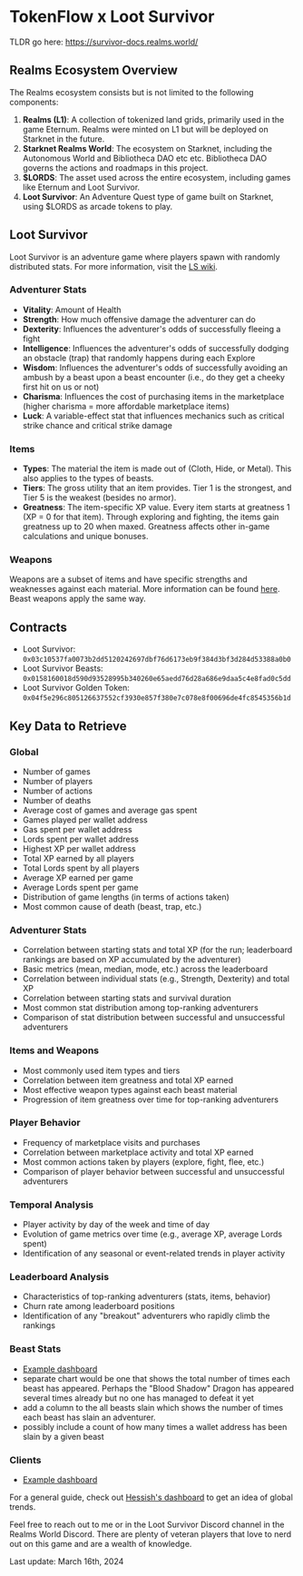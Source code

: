 # TokenFlow x Loot Survivor

TLDR go here: <https://survivor-docs.realms.world/>

## Realms Ecosystem Overview

The Realms ecosystem consists but is not limited to the following components:

1. **Realms (L1)**: A collection of tokenized land grids, primarily used in the game Eternum. Realms were minted on L1 but will be deployed on Starknet in the future.
2. **Starknet Realms World**: The ecosystem on Starknet, including the Autonomous World and Bibliotheca DAO etc etc. Bibliotheca DAO governs the actions and roadmaps in this project.
3. **$LORDS**: The asset used across the entire ecosystem, including games like Eternum and Loot Survivor.
4. **Loot Survivor**: An Adventure Quest type of game built on Starknet, using $LORDS as arcade tokens to play.

## Loot Survivor

Loot Survivor is an adventure game where players spawn with randomly distributed stats. For more information, visit the [LS wiki](https://survivor-docs.realms.world/).

### Adventurer Stats

- **Vitality**: Amount of Health
- **Strength**: How much offensive damage the adventurer can do
- **Dexterity**: Influences the adventurer's odds of successfully fleeing a fight
- **Intelligence**: Influences the adventurer's odds of successfully dodging an obstacle (trap) that randomly happens during each Explore
- **Wisdom**: Influences the adventurer's odds of successfully avoiding an ambush by a beast upon a beast encounter (i.e., do they get a cheeky first hit on us or not)
- **Charisma**: Influences the cost of purchasing items in the marketplace (higher charisma = more affordable marketplace items)
- **Luck**: A variable-effect stat that influences mechanics such as critical strike chance and critical strike damage

### Items

- **Types**: The material the item is made out of (Cloth, Hide, or Metal). This also applies to the types of beasts.
- **Tiers**: The gross utility that an item provides. Tier 1 is the strongest, and Tier 5 is the weakest (besides no armor).
- **Greatness**: The item-specific XP value. Every item starts at greatness 1 (XP = 0 for that item). Through exploring and fighting, the items gain greatness up to 20 when maxed. Greatness affects other in-game calculations and unique bonuses.

### Weapons

Weapons are a subset of items and have specific strengths and weaknesses against each material. More information can be found [here](https://survivor-docs.realms.world/stats/damage-list). Beast weapons apply the same way.

## Contracts

- Loot Survivor: `0x03c10537fa0073b2dd5120242697dbf76d6173eb9f384d3bf3d284d53388a0b0`
- Loot Survivor Beasts: `0x0158160018d590d93528995b340260e65aedd76d28a686e9daa5c4e8fad0c5dd`
- Loot Survivor Golden Token: `0x04f5e296c805126637552cf3930e857f380e7c078e8f00696de4fc8545356b1d`

## Key Data to Retrieve

### Global

- Number of games
- Number of players
- Number of actions
- Number of deaths
- Average cost of games and average gas spent
- Games played per wallet address
- Gas spent per wallet address
- Lords spent per wallet address
- Highest XP per wallet address
- Total XP earned by all players
- Total Lords spent by all players
- Average XP earned per game
- Average Lords spent per game
- Distribution of game lengths (in terms of actions taken)
- Most common cause of death (beast, trap, etc.)

### Adventurer Stats

- Correlation between starting stats and total XP (for the run; leaderboard rankings are based on XP accumulated by the adventurer)
- Basic metrics (mean, median, mode, etc.) across the leaderboard
- Correlation between individual stats (e.g., Strength, Dexterity) and total XP
- Correlation between starting stats and survival duration
- Most common stat distribution among top-ranking adventurers
- Comparison of stat distribution between successful and unsuccessful adventurers

### Items and Weapons

- Most commonly used item types and tiers
- Correlation between item greatness and total XP earned
- Most effective weapon types against each beast material
- Progression of item greatness over time for top-ranking adventurers

### Player Behavior

- Frequency of marketplace visits and purchases
- Correlation between marketplace activity and total XP earned
- Most common actions taken by players (explore, fight, flee, etc.)
- Comparison of player behavior between successful and unsuccessful adventurers

### Temporal Analysis

- Player activity by day of the week and time of day
- Evolution of game metrics over time (e.g., average XP, average Lords spent)
- Identification of any seasonal or event-related trends in player activity

### Leaderboard Analysis

- Characteristics of top-ranking adventurers (stats, items, behavior)
- Churn rate among leaderboard positions
- Identification of any "breakout" adventurers who rapidly climb the rankings

### Beast Stats

- [Example dashboard](https://dune.com/frontboat/loot-survivor)
- separate chart would be one that shows the total number of times each beast has appeared. Perhaps the "Blood Shadow" Dragon has appeared several times already but no one has managed to defeat it yet
- add a column to the all beasts slain which shows the number of times each beast has slain an adventurer.
- possibly include a count of how many times a wallet address has been slain by a given beast

### Clients

- [Example dashboard](https://flipsidecrypto.xyz/frontboat/loot-surviver-clients-2HzXeJ)

For a general guide, check out [Hessish's dashboard](https://flipsidecrypto.xyz/Hessish/loot-survivor-play2die-sVG9LG) to get an idea of global trends.

Feel free to reach out to me or in the Loot Survivor Discord channel in the Realms World Discord. There are plenty of veteran players that love to nerd out on this game and are a wealth of knowledge.

Last update: March 16th, 2024
